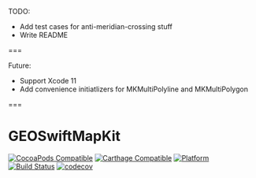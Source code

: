 TODO:

- Add test cases for anti-meridian-crossing stuff
- Write README

===

Future:

- Support Xcode 11
- Add convenience initiatlizers for MKMultiPolyline and MKMultiPolygon

===

# GEOSwiftMapKit

[![CocoaPods Compatible](https://img.shields.io/cocoapods/v/GEOSwiftMapKit.svg)](https://cocoapods.org/pods/GEOSwiftMapKit)
[![Carthage Compatible](https://img.shields.io/badge/Carthage-compatible-4BC51D.svg?style=flat)](https://github.com/Carthage/Carthage)
[![Platform](https://img.shields.io/cocoapods/p/GEOSwiftMapKit.svg?style=flat)](https://github.com/GEOSwift/GEOSwiftMapKit)
[![Build Status](https://travis-ci.org/GEOSwift/GEOSwiftMapKit.svg?branch=master)](https://travis-ci.org/GEOSwift/GEOSwiftMapKit)
[![codecov](https://codecov.io/gh/GEOSwift/GEOSwiftMapKit/branch/master/graph/badge.svg)](https://codecov.io/gh/GEOSwift/GEOSwiftMapKit)
